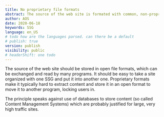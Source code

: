 ```yaml
---
title: No proprietary file formats
abstract: The source of the web site is formated with common, non-proprietary formats. 
author: AOS
date: 2020-06-18
keywords: SSG
language: en_US
# todo how are the languages parsed. can there be a default
# publish: true
version: publish
visibility: public
# headerShift: one todo 
---
```


The source of the web site should be stored in open file formats, which can be exchanged and read by many programs. It should be easy to take a site organized with one SSG and put it into another one. Proprietary formats make it typically hard to extract content and store it in an open format to move it to another program, locking users in. 

The principle speaks against use of databases to store content (so called Content Management Systems) which are probably justified for large, very high traffic sites. 

